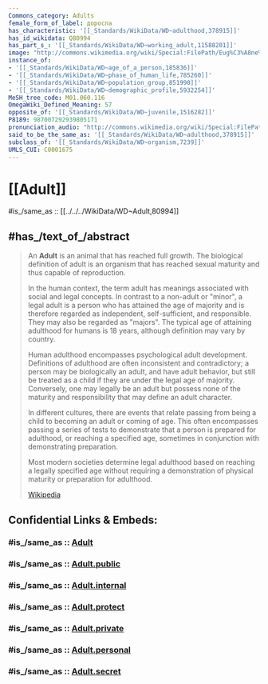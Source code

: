 ```yaml
---
Commons_category: Adults
female_form_of_label: доросла
has_characteristic: '[[_Standards/WikiData/WD~adulthood,378915]]'
has_id_wikidata: Q80994
has_part_s_: '[[_Standards/WikiData/WD~working_adult,11588201]]'
image: "http://commons.wikimedia.org/wiki/Special:FilePath/Eug%C3%A8ne%20Delacroix%20-%20Les%20Natchez%2C%201835%20%28Metropolitan%20Museum%20of%20Art%29FXD.jpg"
instance_of:
- '[[_Standards/WikiData/WD~age_of_a_person,185836]]'
- '[[_Standards/WikiData/WD~phase_of_human_life,785260]]'
- '[[_Standards/WikiData/WD~population_group,851990]]'
- '[[_Standards/WikiData/WD~demographic_profile,5932254]]'
MeSH_tree_code: M01.060.116
OmegaWiki_Defined_Meaning: 57
opposite_of: '[[_Standards/WikiData/WD~juvenile,1516282]]'
P8189: 987007292939805171
pronunciation_audio: "http://commons.wikimedia.org/wiki/Special:FilePath/LL-Q5218%20%28que%29-Eavq-Sayaq%20runa.wav"
said_to_be_the_same_as: '[[_Standards/WikiData/WD~adulthood,378915]]'
subclass_of: '[[_Standards/WikiData/WD~organism,7239]]'
UMLS_CUI: C0001675
---
```


# [[Adult]] 

#is_/same_as :: [[../../../WikiData/WD~Adult,80994]] 

## #has_/text_of_/abstract 

> An **Adult** is an animal that has reached full growth. 
> The biological definition of adult is an organism that has reached sexual maturity 
> and thus capable of reproduction. 
>
> In the human context, the term adult has meanings associated with social and legal concepts. 
> In contrast to a non-adult or "minor", a legal adult is a person who has attained the age of majority 
> and is therefore regarded as independent, self-sufficient, and responsible. 
> They may also be regarded as "majors". 
> The typical age of attaining adulthood for humans is 18 years, although definition may vary by country.
>
> Human adulthood encompasses psychological adult development. 
> Definitions of adulthood are often inconsistent and contradictory; 
> a person may be biologically an adult, and have adult behavior, 
> but still be treated as a child if they are under the legal age of majority. 
> Conversely, one may legally be an adult 
> but possess none of the maturity and responsibility that may define an adult character.
>
> In different cultures, there are events that relate passing from being a child 
> to becoming an adult or coming of age. 
> This often encompasses passing a series of tests 
> to demonstrate that a person is prepared for adulthood, or reaching a specified age, 
> sometimes in conjunction with demonstrating preparation. 
> 
> Most modern societies determine legal adulthood based on reaching a legally specified age 
> without requiring a demonstration of physical maturity or preparation for adulthood.
>
> [Wikipedia](https://en.wikipedia.org/wiki/Adult) 


## Confidential Links & Embeds: 

### #is_/same_as :: [Adult](/_Standards/bio/Medicine/Health/Adult.md) 

### #is_/same_as :: [Adult.public](/_public/bio/Medicine/Health/Adult.public.md) 

### #is_/same_as :: [Adult.internal](/_internal/bio/Medicine/Health/Adult.internal.md) 

### #is_/same_as :: [Adult.protect](/_protect/bio/Medicine/Health/Adult.protect.md) 

### #is_/same_as :: [Adult.private](/_private/bio/Medicine/Health/Adult.private.md) 

### #is_/same_as :: [Adult.personal](/_personal/bio/Medicine/Health/Adult.personal.md) 

### #is_/same_as :: [Adult.secret](/_secret/bio/Medicine/Health/Adult.secret.md)

